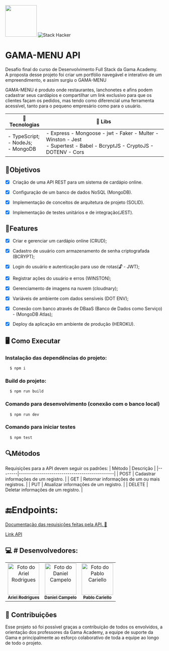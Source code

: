<div>
  <img src="https://user-images.githubusercontent.com/90655270/161388302-145d58d6-723a-4dc1-97e7-80133dfa4c3a.png" width="100px">
  <img alt="Stack Hacker" src="https://img.shields.io/static/v1?label=stack&message=hacker&color=success&labelColor=grey">
</div>

# GAMA-MENU API

<p>Desafio final do curso de Desenvolvimento Full Stack da Gama Academy.<br>A proposta desse projeto foi criar um portfólio navegável e interativo de um empreendimento, e assim surgiu o GAMA-MENU</p>
<p> GAMA-MENU é produto onde restaurantes, lanchonetes e afins podem cadastrar seus cardápios e compartilhar um link exclusivo para que os clientes façam os pedidos, mas tendo como diferencial uma ferramenta acessível, tanto para o pequeno empresário como para o usuário. </p>

<table>
<thead>
  <tr>
    <th> 🔧 Tecnologias</th>
    <th> 📕 Libs</th>
  </tr>
</thead>
<tbody>
  <tr>
    <td>
        - TypeScript;<br>
        - NodeJs;    <br>
        - MongoDB
    </td>
    <td>
        - Express
        - Mongoose
        - jwt   
        - Faker
        - Multer
        - Winston
        - Jest <br>
        - Supertest
        - Babel
        - BcryptJS
        - CryptoJS
        - DOTENV
        - Cors
    </td>
  </tr>
</tbody>
</table>


## 🎯Objetivos 

- [x] Criação de uma API REST para um sistema de cardápio online.
- [x] Configuração de um banco de dados NoSQL (MongoDB).
- [x] Implementação de conceitos de arquitetura de projeto (SOLID).
- [x] Implementação de testes unitários e de integração(JEST).


## 💾Features

- [x] Criar e gerenciar um cardápio online (CRUD);
- [x] Cadastro de usuário com armazenamento de senha criptografada (BCRYPT);
- [x] Login do usuário e autenticação para uso de rotas(🔓 - JWT);
- [x] Registrar ações do usuário e erros (WINSTON);
- [x] Gerenciamento de imagens na nuvem (cloudnary);
- [x] Variáveis de ambiente com dados sensíveis (DOT ENV);
- [x] Conexão com banco através de DBaaS (Banco de Dados como Serviço) - (MongoDB Atlas);
- [x] Deploy da aplicação em ambiente de produção (HEROKU).


## 🖥️ Como Executar

### Instalação das dependências do projeto:

      $ npm i

### Build do projeto:

      $ npm run build


### Comando para desenvolvimento (conexão com o banco local)

      $ npm run dev

### Comando para iniciar testes

      $ npm test



## 🔍Métodos

Requisições para a API devem seguir os padrões:
| Método | Descrição                                     |
|--------|-----------------------------------------------|
| POST   | Cadastrar informações de um registro.         |
| GET    | Retornar informações de um ou mais registros. |
| PUT    | Atualizar informações de um registro.         |
| DELETE | Deletar informações de um registro.           |


# 🔚Endpoints:
<a href="https://documenter.getpostman.com/view/22408887/UzXNVdXd">Documentação das requisições feitas pela API. 📝</a>

<a href="https://gama-menu.herokuapp.com/">Link API</a>

## :computer: # Desenvolvedores:
<table>
  <tr>
    <td align="center">
      <a href="https://github.com/99arielsr">
        <img src="https://avatars.githubusercontent.com/u/95944401?v=4" width="100px;" alt="Foto do Ariel Rodrigues"/><br>
        <sub>
          <b>Ariel Rodrigues</b>
        </sub>
      </a>
    </td>
     <td align="center">
      <a href="https://github.com/DanielCampelo10">
        <img src="https://avatars.githubusercontent.com/u/9167220?v=4" width="100px;" alt="Foto do Daniel Campelo"/><br>
        <sub>
          <b>Daniel Campelo</b>
        </sub>
      </a>
    </td>
    <td align="center">
      <a href="https://github.com/PabloCariello">
        <img src="https://avatars.githubusercontent.com/u/94507396?v=4" width="100px;" alt="Foto do Pablo Cariello"/><br>
        <sub>
          <b>Pablo Cariello</b>
        </sub>
      </a>
    </td>
  </tr>
</table>


## 🤝 Contribuições

<p>Esse projeto só foi possível graças a contribuição de todos os envolvidos, a orientação dos professores da Gama Academy, a equipe de suporte da Gama e principalmente ao esforço colaborativo de toda a equipe ao longo de todo o projeto.<p\>
